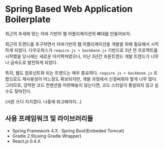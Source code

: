 # Spring Based Web Application Boilerplate

최근의 추세에 맞는 자바 기반의 웹 어플리케이션의 뼈대를 만들어보자.

최근의 트렌드를 추구하면서 자바기반의 웹 어플리케이션을 개발을 위해 필요해서 시작하게 되었다. 다우오피스가 `require.js + backbone.js` 기반으로 3년 전 프로젝트를 시작했을 당시에는 새로운 아키텍쳐였으나, 지난 3년간 프론트엔드 개발 트렌드가 너무나 급속도로 발전하게 되었다.

특히, 웹도 컴포넌트화 되는 트렌드는 매우 중요하다. `require.js + backbone.js` 조합으로도 재사용성이 어느정도 확보되지만, 개발 과정에서 신경써줘야 할게 너무 많다. 그러므로, 강력한 코드 컨벤션을 마련해놓지 않는다면, 코드 스타일이 통일되지 않고 실수도 잦아진다. 

(서론 쓰다 지치겠다. 나중에 퇴고해야지...)


## 사용 프레임워크 및 라이브러리들
- Spring Framework 4.X : Spring Boot(Embeded Tomcat)
- Gradle 2.9(using Gradle Wrapper)
- React.js 0.4.X


